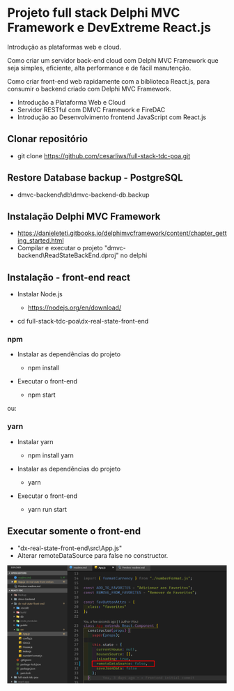 # Projeto full stack Delphi MVC Framework e DevExtreme React.js

Introdução as plataformas web e cloud.

Como criar um servidor back-end cloud com Delphi MVC Framework que seja simples, eficiente, alta performance e de fácil manutenção.

Como criar front-end web rapidamente com a biblioteca React.js, para consumir o backend criado com Delphi MVC Framework.

* Introdução a Plataforma Web e Cloud
* Servidor RESTful  com DMVC Framework e FireDAC
* Introdução ao Desenvolvimento frontend JavaScript com React.js

## Clonar repositório

* git clone https://github.com/cesarliws/full-stack-tdc-poa.git

## Restore Database backup - PostgreSQL

* dmvc-backend\db\dmvc-backend-db.backup

## Instalação Delphi MVC Framework

* https://danieleteti.gitbooks.io/delphimvcframework/content/chapter_getting_started.html
* Compilar e executar o projeto "dmvc-backend\ReadStateBackEnd.dproj" no delphi

## Instalação - front-end react

* Instalar Node.js
  * https://nodejs.org/en/download/

* cd full-stack-tdc-poa\dx-real-state-front-end

### npm

* Instalar as dependências do projeto
  * npm install

* Executar o front-end
  * npm start

ou:

### yarn

* Instalar yarn
  * npm install yarn

* Instalar as dependências do projeto
  * yarn

* Executar o front-end
  * yarn run start

## Executar somente o front-end

* "dx-real-state-front-end\src\App.js"
* Alterar remoteDataSource para false no constructor.

![state.remoteDataSource](./images/remote-datasource.png)
